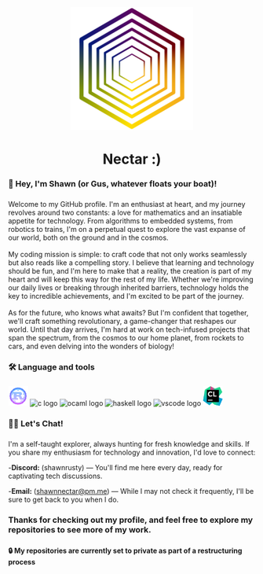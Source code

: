 <div align="center">
  <img height="250" src="https://github.com/ShawnNectar/ShawnNectar/blob/abedecbd9009c2e502766638cf48398d30bc20cb/nectar_logo_transparent-01.png"  />
</div>

###

<h1 align="center">Nectar :)</h1>

###

<h3 align="left">🧑 Hey, I'm Shawn (or Gus, whatever floats your boat)!</h3>

###

<p align="left">Welcome to my GitHub profile. I'm an enthusiast at heart, and my journey revolves around two constants: a love for mathematics and an insatiable appetite for technology. From algorithms to embedded systems, from robotics to trains, I'm on a perpetual quest to explore the vast expanse of our world, both on the ground and in the cosmos.<br><br>My coding mission is simple: to craft code that not only works seamlessly but also reads like a compelling story. I believe that learning and technology should be fun, and I'm here to make that a reality, the creation is part of my heart and will keep this way for the rest of my life. Whether we're improving our daily lives or breaking through inherited barriers, technology holds the key to incredible achievements, and I'm excited to be part of the journey.<br><br>As for the future, who knows what awaits? But I'm confident that together, we'll craft something revolutionary, a game-changer that reshapes our world. Until that day arrives, I'm hard at work on tech-infused projects that span the spectrum, from the cosmos to our home planet, from rockets to cars, and even delving into the wonders of biology!</p>

###

<h3 align="left">🛠 Language and tools</h3>

###
<div align="left">
  <img src="https://github.com/ShawnNectar/ShawnNectar/blob/main/rust-decent.png" height="40" width="40" alt="clion logo" />

  
  <img src="https://cdn.jsdelivr.net/gh/devicons/devicon/icons/c/c-original.svg" height="40" width="52" alt="c logo"  />

  <img src="https://cdn.jsdelivr.net/gh/devicons/devicon/icons/ocaml/ocaml-original.svg" height="40" width="52" alt="ocaml logo"  />

  <img src="https://cdn.jsdelivr.net/gh/devicons/devicon/icons/haskell/haskell-original.svg" height="40" width="52" alt="haskell logo"  />
  
  <img src="https://cdn.jsdelivr.net/gh/devicons/devicon/icons/vscode/vscode-original.svg" height="40" width="52" alt="vscode logo"  />
  <img src="https://github.com/ShawnNectar/ShawnNectar/blob/09ff8eaa998409e0a0552d02cc2f70d3087507b7/clion.png" height="40" width="40" alt="clion logo" />
</div>

###

<h3 align="left">👨‍💻 Let's Chat!</h3>

###

<p align="left">I'm a self-taught explorer, always hunting for fresh knowledge and skills. If you share my enthusiasm for technology and innovation, I'd love to connect:</p>

-**Discord:** (shawnrusty) — You'll find me here every day, ready for captivating tech discussions.

-**Email:** (shawnnectar@pm.me) — While I may not check it frequently, I'll be sure to get back to you when I do.

###

<h3 align="left"> Thanks for checking out my profile, and feel free to explore my repositories to see more of my work. </h3>

###

<h4> 🔒 My repositories are currently set to private as part of a restructuring process </h4>
